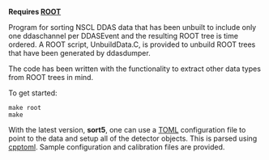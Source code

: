 **Requires [ROOT](https://root.cern.ch/)**

Program for sorting NSCL DDAS data that has been unbuilt to include only one ddaschannel per DDASEvent and the resulting ROOT tree is time ordered. A ROOT script, UnbuildData.C, is provided to unbuild ROOT trees that have been generated by ddasdumper.

The code has been written with the functionality to extract other data types from ROOT trees in mind. 

To get started:

    make root
    make


With the latest version, **sort5**, one can use a [TOML](https://github.com/toml-lang/toml) configuration file to point to the data and setup all of the detector objects. This is parsed using [cpptoml](https://github.com/skystrife/cpptoml). Sample configuration and calibration files are provided.